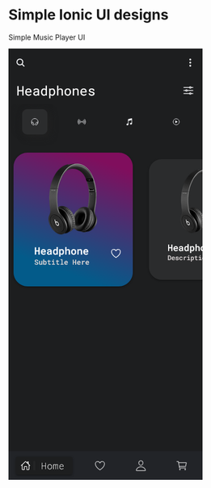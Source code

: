 # Simple Ionic UI designs

Simple Music Player UI

![alt text](https://github.com/krishnaprasad4444/ionic_ui_designs/blob/simple_music_player_ui/pre/proto.png?raw=true)
